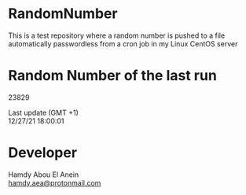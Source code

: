 # RandomNumber    
This is a test repository where a random number is pushed to a file automatically passwordless from a cron job in my Linux CentOS server    
# Random Number of the last run   
23829
      
Last update (GMT +1)    
12/27/21 18:00:01
# Developer    
Hamdy Abou El Anein   
hamdy.aea@protonmail.com
